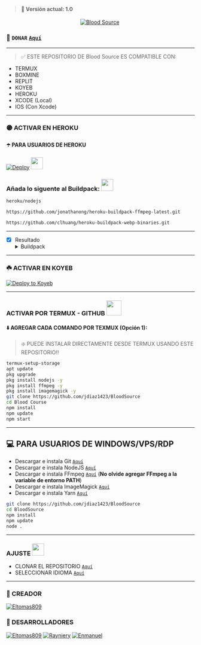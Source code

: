 > #### 🚀 Versión actual: 1.0 

<p align="center">
<a href="#"><img title="Blood Source" src="https://img.shields.io/badge/SI TE AGRADA EL REPOSITORIO APOYAME CON UNA 🌟 ¡GRACIAS! -red?colorA=%255ff0000&colorB=%23017e40&style=for-the-badge"></a> <img 
</p>  

</a>

### 👾 ```DONAR``` [`Aquí`](https://paypal.me/jeremytomas14)
-----
> ✅ ESTE REPOSITORIO DE Blood Source ES COMPATIBLE CON:
* TERMUX
* BOXMINE
* REPLIT
* KOYEB
* HEROKU
* XCODE (Local)
* IOS (Con Xcode)
-----
### 🟣 ACTIVAR EN HEROKU 
#### ☂️ PARA USUARIOS DE HEROKU 

[![Deploy](https://www.herokucdn.com/deploy/button.svg)](https://heroku.com/deploy?template=https://github.com/GataNina-Li/GataBotMD-Heroku) <img src="https://c.tenor.com/OIc0cAei3dwAAAAd/gato-baile.gif" height="32px">
### Añada lo siguente al Buildpack: <img src="https://cdn-0.emojis.wiki/emoji-pics/microsoft/backhand-index-pointing-down-microsoft.png" height="32px">
```bash
heroku/nodejs
```
```bash
https://github.com/jonathanong/heroku-buildpack-ffmpeg-latest.git
```
```bash
https://github.com/clhuang/heroku-buildpack-webp-binaries.git
```
-----
- [x] Resultado <details><summary>Buildpack</summary><img src="https://i.imgur.com/t3Xzgnh.jpeg"></details>
-----

### ☘️ ACTIVAR EN KOYEB 

[![Deploy to Koyeb](https://www.koyeb.com/static/images/deploy/button.svg)](https://app.koyeb.com/deploy?type=git&repository=github.com/GataNina-Li/GataBot-MD&branch=master&name=gatabot-md)

------------------
### ACTIVAR POR TERMUX - GITHUB <a href="https://github.com/GataNina-Li/GataBot-MD"> <img src="https://icones.pro/wp-content/uploads/2021/06/icone-github-violet.png" height="40px"> </a>
#### ⬇️ AGREGAR CADA COMANDO POR TEXMUX (Opción 1):
> ❇️ PUEDE INSTALAR DIRECTAMENTE DESDE TERMUX USANDO ESTE REPOSITORIO!!
```bash
termux-setup-storage
apt update
pkg upgrade
pkg install nodejs -y
pkg install ffmpeg -y
pkg install imagemagick -y
git clone https://github.com/jdiaz1423/BloodSource
cd Blood Course
npm install
npm update
npm start
```
------------------
## 💻 PARA USUARIOS DE WINDOWS/VPS/RDP

* Descargar e instala Git [`Aquí`](https://git-scm.com/downloads)
* Descargar e instala NodeJS [`Aquí`](https://nodejs.org/en/download)
* Descargar e instala FFmpeg [`Aquí`](https://ffmpeg.org/download.html) (**No olvide agregar FFmpeg a la variable de entorno PATH**)
* Descargar e instala ImageMagick [`Aquí`](https://imagemagick.org/script/download.php)
* Descargar e instala Yarn [`Aquí`](https://classic.yarnpkg.com/en/docs/install#windows-stable)

```bash
git clone https://github.com/jdiaz1423/BloodSource
cd BloodSource
npm install
npm update
node .
```
----    
###  AJUSTE <img src="https://i.pinimg.com/originals/98/1b/e2/981be28d3ec7b85bfb797a5f9e6a01c2.png" height="32px">
- CLONAR EL REPOSITORIO [`Aquí`](https://github.com/Jdiaz1423/BloodSource/fork)
- SELECCIONAR IDIOMA [`Aquí`](https://github.com/Jdiaz1423/BloodSource/fork) 
----  

### 🌟 CREADOR 
 
[![Eltomas809](https://github.com/jdiaz1423.png?size=100)](https://github.com/jdiaz1423) 

### 🌟 DESARROLLADORES

[![Eltomas809](https://github.com/jdiaz1423.png?size=100)](https://github.com/jdiaz1423)
[![Rayniery](https://github.com/ggeasy75.jpg?size=10)](https://github.com/ggeasy75)
[![Enmanuel](https://github.com/elrebelde21.png?size=100)](https://github.com/elrebelde21)

